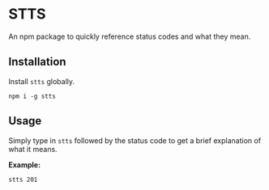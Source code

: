 # STTS

An npm package to quickly reference status codes and what they mean.

## Installation

Install `stts` globally.

```
npm i -g stts
```

## Usage

Simply type in `stts` followed by the status code to get a brief explanation of what it means.

**Example:**

```
stts 201
```
